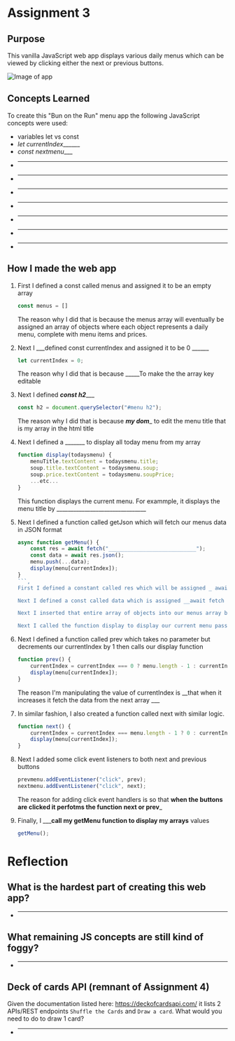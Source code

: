 # Assignment 3

## Purpose

This vanilla JavaScript web app displays various daily menus which can be viewed by clicking either the next or previous buttons.  

![Image of app](app.JPG)

## Concepts Learned

To create this "Bun on the Run" menu app the following JavaScript concepts were used:
- variables let vs const
- _let currentIndex_______
- _const nextmenu____
- _______________
- _______________
- _______________
- _______________
- _______________
- _______________
- _______________

## How I made the web app

1. First I defined a const called menus and assigned it to be an empty array
    ```js
    const menus = []
    ```
    The reason why I did that is because the menus array will eventually be assigned an array of objects where each object represents a daily menu, complete with menu items and prices.

1. Next I ___defined const currentIndex and assigned it to be 0 ______
    ```js
    let currentIndex = 0;
    ```
    The reason why I did that is because _____To make the the array key editable
    

1. Next I defined ___const h2______
    ```js
    const h2 = document.querySelector("#menu h2");
    ```
    The reason why I did that is because ___my dom____ to edit the menu title that is my array in the html title 

1. Next I defined a _______ to display all today menu from my array
    ```js
    function display(todaysmenu) {
        menuTitle.textContent = todaysmenu.title;
        soup.title.textContent = todaysmenu.soup;
        soup.price.textContent = todaysmenu.soupPrice;
        ...etc...
    }
    ```
    This function displays the current menu.  For exammple, it displays the menu title by ________________________________

1. Next I defined a function called getJson which will fetch our menus data in JSON format
    ```js
    async function getMenu() {
        const res = await fetch("____________________________");
        const data = await res.json();
        menu.push(...data);
        display(menu[currentIndex]);
    }
    ```,
    First I defined a constant called res which will be assigned _ await fetch(url)___to load the json file
 
    Next I defined a const called data which is assigned __await fetch res.json()___to get the data from the loaded json file___.

    Next I inserted that entire array of objects into our menus array by _____pushing is with spread operator_____.  

    Next I called the function display to display our current menu passing in the argument of our first menu in our array

1.  Next I defined a function called prev which takes no parameter but decrements our currentIndex by 1 then calls our display function
    ```js
    function prev() {
        currentIndex = currentIndex === 0 ? menu.length - 1 : currentIndex - 1;
        display(menu[currentIndex]);
    }
    ```
    The reason I'm manipulating the value of currentIndex is __that when it increases it fetch the data from the  next array ___

1.  In similar fashion, I also created a function called next with similar logic.
    ```js
    function next() {
        currentIndex = currentIndex === menu.length - 1 ? 0 : currentIndex + 1;
        display(menu[currentIndex]);
    }
    ```

1.  Next I added some click event listeners to both next and previous buttons
    ```js
    prevmenu.addEventListener("click", prev);
    nextmenu.addEventListener("click", next);
    ```
    The reason for adding click event handlers is so that __when the buttons are clicked it perfotms the function next or prev___

1.  Finally, I _____call my getMenu function to display my arrays__ values
    ```js
    getMenu();
    ```

# Reflection
## What is the hardest part of creating this web app?
- _________________________________

## What remaining JS concepts are still kind of foggy?
- ______________________________________

## Deck of cards API (remnant of Assignment 4)
Given the documentation listed here: https://deckofcardsapi.com/ it lists 2 APIs/REST endpoints `Shuffle the Cards` and `Draw a card`.  What would you need to do to draw 1 card?
- ________________________________________

